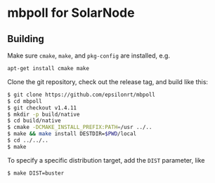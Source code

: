 # mbpoll for SolarNode

## Building

Make sure `cmake`, `make`, and `pkg-config` are installed, e.g.

```sh
apt-get install cmake make
```

Clone the git repository, check out the release tag, and build like this:

```sh
$ git clone https://github.com/epsilonrt/mbpoll
$ cd mbpoll
$ git checkout v1.4.11
$ mkdir -p build/native
$ cd build/native
$ cmake -DCMAKE_INSTALL_PREFIX:PATH=/usr ../..
$ make && make install DESTDIR=$PWD/local
$ cd ../../..
$ make
```

To specify a specific distribution target, add the `DIST` parameter, like

```sh
$ make DIST=buster
```
